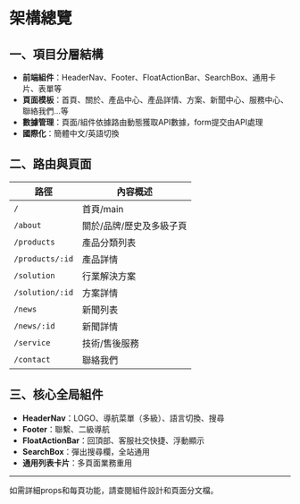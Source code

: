 # 架構總覽

## 一、項目分層結構

- **前端組件**：HeaderNav、Footer、FloatActionBar、SearchBox、通用卡片、表單等
- **頁面模板**：首頁、關於、產品中心、產品詳情、方案、新聞中心、服務中心、聯絡我們...等
- **數據管理**：頁面/組件依據路由動態獲取API數據，form提交由API處理
- **國際化**：簡體中文/英語切換

## 二、路由與頁面

| 路徑             | 內容概述       |
|-----------------|---------------|
| `/`             | 首頁/main      |
| `/about`        | 關於/品牌/歷史及多級子頁|
| `/products`     | 產品分類列表   |
| `/products/:id` | 產品詳情       |
| `/solution`     | 行業解決方案   |
| `/solution/:id` | 方案詳情       |
| `/news`         | 新聞列表       |
| `/news/:id`     | 新聞詳情       |
| `/service`      | 技術/售後服務  |
| `/contact`      | 聯絡我們       |

## 三、核心全局組件

- **HeaderNav**：LOGO、導航菜單（多級）、語言切換、搜尋
- **Footer**：聯繫、二級導航
- **FloatActionBar**：回頂部、客服社交快捷、浮動顯示
- **SearchBox**：彈出搜尋欄，全站通用
- **通用列表卡片**：多頁面業務重用

---

如需詳細props和每頁功能，請查閱組件設計和頁面分文檔。
